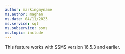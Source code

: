 ```yaml
---
author: markingmyname
ms.author: maghan
ms.date: 04/11/2023
ms.service: sql
ms.subservice: ssms
ms.topic: include
---
```


This feature works with SSMS version 16.5.3 and earlier.